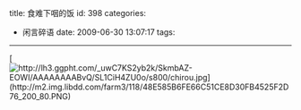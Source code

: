 title: 食难下咽的饭
id: 398
categories:
  - 闲言碎语
date: 2009-06-30 13:07:17
tags:
---

[![http://lh3.ggpht.com/_uwC7KS2yb2k/SkmbAZ-EOWI/AAAAAAAABvQ/SL1CiH4ZU0o/s800/chirou.jpg](http://m2.img.libdd.com/farm3/118/48E585B6FE66C51CE8D30FB4525F2D76_200_80.PNG)</img>](http://lh3.ggpht.com/_uwC7KS2yb2k/SkmbAZ-EOWI/AAAAAAAABvQ/SL1CiH4ZU0o/s800/chirou.jpg)